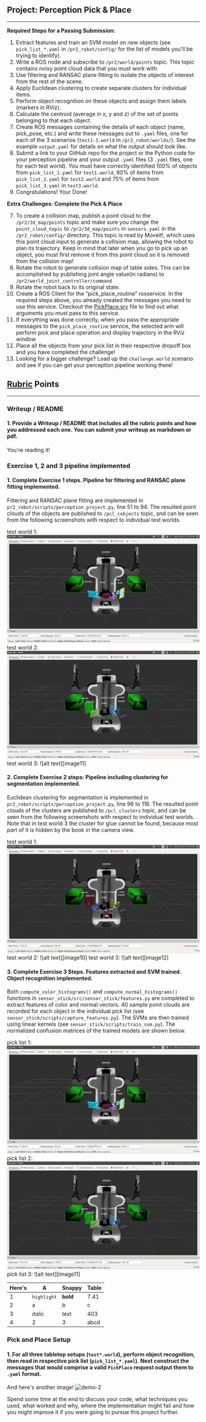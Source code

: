 ## Project: Perception Pick & Place

---


**Required Steps for a Passing Submission:**
1. Extract features and train an SVM model on new objects (see `pick_list_*.yaml` in `/pr2_robot/config/` for the list of models you'll be trying to identify). 
2. Write a ROS node and subscribe to `/pr2/world/points` topic. This topic contains noisy point cloud data that you must work with.
3. Use filtering and RANSAC plane fitting to isolate the objects of interest from the rest of the scene.
4. Apply Euclidean clustering to create separate clusters for individual items.
5. Perform object recognition on these objects and assign them labels (markers in RViz).
6. Calculate the centroid (average in x, y and z) of the set of points belonging to that each object.
7. Create ROS messages containing the details of each object (name, pick_pose, etc.) and write these messages out to `.yaml` files, one for each of the 3 scenarios (`test1-3.world` in `/pr2_robot/worlds/`).  See the example `output.yaml` for details on what the output should look like.  
8. Submit a link to your GitHub repo for the project or the Python code for your perception pipeline and your output `.yaml` files (3 `.yaml` files, one for each test world).  You must have correctly identified 100% of objects from `pick_list_1.yaml` for `test1.world`, 80% of items from `pick_list_2.yaml` for `test2.world` and 75% of items from `pick_list_3.yaml` in `test3.world`.
9. Congratulations!  Your Done!


**Extra Challenges: Complete the Pick & Place**

7. To create a collision map, publish a point cloud to the `/pr2/3d_map/points` topic and make sure you change the `point_cloud_topic` to `/pr2/3d_map/points` in `sensors.yaml` in the `/pr2_robot/config/` directory. This topic is read by Moveit!, which uses this point cloud input to generate a collision map, allowing the robot to plan its trajectory.  Keep in mind that later when you go to pick up an object, you must first remove it from this point cloud so it is removed from the collision map!
8. Rotate the robot to generate collision map of table sides. This can be accomplished by publishing joint angle value(in radians) to `/pr2/world_joint_controller/command`
9. Rotate the robot back to its original state.
10. Create a ROS Client for the “pick_place_routine” rosservice.  In the required steps above, you already created the messages you need to use this service. Checkout the [PickPlace.srv](https://github.com/udacity/RoboND-Perception-Project/tree/master/pr2_robot/srv) file to find out what arguments you must pass to this service.
11. If everything was done correctly, when you pass the appropriate messages to the `pick_place_routine` service, the selected arm will perform pick and place operation and display trajectory in the RViz window
12. Place all the objects from your pick list in their respective dropoff box and you have completed the challenge!
13. Looking for a bigger challenge?  Load up the `challenge.world` scenario and see if you can get your perception pipeline working there!

[//]: # (Image References)

[image1]: ./misc_images/cm_norm_1.jpg
[image2]: ./misc_images/cm_norm_2.jpg
[image3]: ./misc_images/cm_norm_3.jpg
[image4]: ./misc_images/screenshot_t1_objects.png
[image5]: ./misc_images/screenshot_t1_objects_clustered.png
[image6]: ./misc_images/screenshot_t2_objects.png
[image7]: ./misc_images/screenshot_t2_objects_clustered.png
[image8]: ./misc_images/screenshot_t3_objects.png
[image9]: ./misc_images/screenshot_t3_objects_clustered.png


## [Rubric](https://review.udacity.com/#!/rubrics/1067/view) Points 

---
### Writeup / README

#### 1. Provide a Writeup / README that includes all the rubric points and how you addressed each one.  You can submit your writeup as markdown or pdf.  

You're reading it!

### Exercise 1, 2 and 3 pipeline implemented
#### 1. Complete Exercise 1 steps. Pipeline for filtering and RANSAC plane fitting implemented.

Filtering and RANSAC plane fitting are implemented in `pr2_robot/scripts/perception_project.py`, line 51 to 94. The resulted point clouds of the objects are published to `/pcl_cobjects` topic, and can be seen from the following screenshots with respect to individual test worlds.

test world 1:
![alt text][image7]
test world 2:
![alt text][image9]
test world 3:
![alt text][image11]

#### 2. Complete Exercise 2 steps: Pipeline including clustering for segmentation implemented.

Euclidean clustering for segmentation is implemented in `pr2_robot/scripts/perception_project.py`, line 96 to 116. The resulted point clouds of the clusters are published to `/pcl_clusters` topic, and can be seen from the following screenshots with respect to individual test worlds. Note that in test world 3 the cluster for glue cannot be found, because most part of it is hidden by the book in the camera view.

test world 1:
![alt text][image8]
test world 2:
![alt text][image10]
test world 3:
![alt text][image12]

#### 3. Complete Exercise 3 Steps.  Features extracted and SVM trained.  Object recognition implemented.

Both `compute_color_histograms()` and `compute_normal_histograms()` functions in `sensor_stick/src/sensor_stick/features.py` are completed to extract features of color and normal vectors. 40 sample point clouds are recorded for each object in the individual pick list (see `sensor_stick/scripts/capture_features.py`). The SVMs are then trained using linear kernels (see `sensor_stick/scripts/train_svm.py`). The normalized confusion matrices of the trained models are shown below.

pick list 1:
![alt text][image7]
pick list 2:
![alt text][image9]
pick list 3:
![alt text][image11]

Here's | A | Snappy | Table
--- | --- | --- | ---
1 | `highlight` | **bold** | 7.41
2 | a | b | c
3 | *italic* | text | 403
4 | 2 | 3 | abcd


### Pick and Place Setup

#### 1. For all three tabletop setups (`test*.world`), perform object recognition, then read in respective pick list (`pick_list_*.yaml`). Next construct the messages that would comprise a valid `PickPlace` request output them to `.yaml` format.

And here's another image! 
![demo-2](https://user-images.githubusercontent.com/20687560/28748286-9f65680e-7468-11e7-83dc-f1a32380b89c.png)

Spend some time at the end to discuss your code, what techniques you used, what worked and why, where the implementation might fail and how you might improve it if you were going to pursue this project further.  



